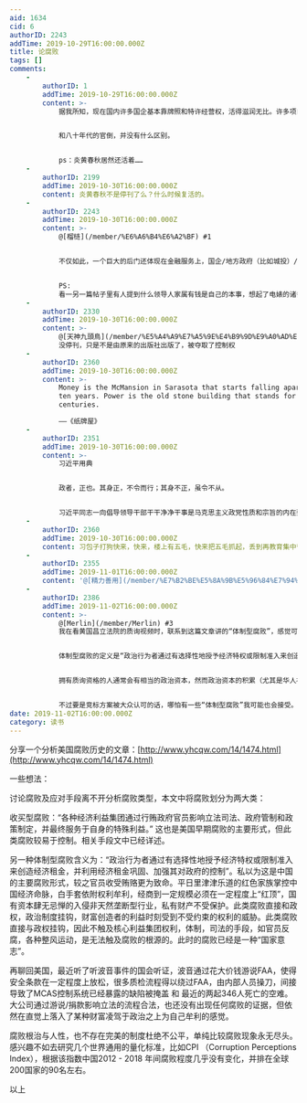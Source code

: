 ```yaml
---
aid: 1634
cid: 6
authorID: 2243
addTime: 2019-10-29T16:00:00.000Z
title: 论腐败
tags: []
comments:
    -
        authorID: 1
        addTime: 2019-10-29T16:00:00.000Z
        content: >-
            据我所知，现在国内许多国企基本靠牌照和特许经营权，活得滋润无比。许多项目都要求「资质」，而有资质的一般都是国企，这些有资质的企业拿到项目转包给私企，靠一张牌照或者资质就能攫取巨额收益。


            和八十年代的官倒，并没有什么区别。


            ps：炎黄春秋居然还活着……
    -
        authorID: 2199
        addTime: 2019-10-30T16:00:00.000Z
        content: 炎黄春秋不是停刊了么？什么时候复活的。
    -
        authorID: 2243
        addTime: 2019-10-30T16:00:00.000Z
        content: >-
            @[榴梿](/member/%E6%A6%B4%E6%A2%BF) #1


            不仅如此，一个巨大的后门还体现在金融服务上，国企/地方政府（比如城投）/依附权利的商人可以享受低息贷款，国际银行贷款，没有人追究老赖，而且还拼命立法帮他们还钱，比如享受国债信誉的地方债，债转股。


            PS:
            看一另一篇帖子里有人提到什么领导人家属有钱是自己的本事，想起了电婊的诸多事迹，其家庭/学校教育，钱权关系巴拿马文件事件后几乎都是明面上的事了，居然还有人如此的naive~
    -
        authorID: 2330
        addTime: 2019-10-30T16:00:00.000Z
        content: >-
            @[天神九頭鳥](/member/%E5%A4%A9%E7%A5%9E%E4%B9%9D%E9%A0%AD%E9%B3%A5) #2
            没停刊，只是不是由原来的出版社出版了，被夺取了控制权
    -
        authorID: 2360
        addTime: 2019-10-30T16:00:00.000Z
        content: >-
            Money is the McMansion in Sarasota that starts falling apart after
            ten years. Power is the old stone building that stands for
            centuries.  

            ——《纸牌屋》
    -
        authorID: 2351
        addTime: 2019-10-30T16:00:00.000Z
        content: >-
            习近平用典


            政者，正也。其身正，不令而行；其身不正，虽令不从。


            习近平同志一向倡导领导干部干干净净干事是马克思主义政党性质和宗旨的内在要求，多次强调领导干部要身先士卒、率先垂范，把这作为为政之德、为政之道、为政之要。推行八项规定，抓好作风建设，中央领导率先垂范，因而能上行下效，清风劲吹。在我国历史上，注重修身立德、为官清廉，是许多思想家倡导的政治主张，也是一些正直的士大夫终身恪守的为官准则。习近平同志在不同场合，引用先秦时期为政以廉的箴言，要求领导干部有公正无私、以身作则、言行一致的优良品质。广大群众的眼睛是雪亮的，不但看领导干部怎么说，更看他们怎么做。要在群众中威信高、影响大，一个重要方面就是发挥自身的模范作用、人格魅力。否则，“台上他说，台下说他”，说话办事怎么会有影响力和号召力？
    -
        authorID: 2360
        addTime: 2019-10-30T16:00:00.000Z
        content: 习包子打狗快来，快来，楼上有五毛，快来把五毛抓起，丢到再教育集中营去，改造思想。
    -
        authorID: 2355
        addTime: 2019-11-01T16:00:00.000Z
        content: '@[精力善用](/member/%E7%B2%BE%E5%8A%9B%E5%96%84%E7%94%A8) #6 你这网评员也太明显了'
    -
        authorID: 2386
        addTime: 2019-11-02T16:00:00.000Z
        content: >-
            @[Merlin](/member/Merlin) #3
            我在看黄国昌立法院的质询视频时，联系到这篇文章讲的“体制型腐败”，感觉可以借用一下这个名词。


            体制型腐败的定义是“政治行为者通过有选择性地授予经济特权或限制准入来创造经济租金，并利用经济租金巩固、加强其对政府的控制”。我注意到这里提到了“有选择性”这个词，就想到在民主国家通过质询的方式是很难解决这个问题的（中国没有健全法治就先不谈）。


            拥有质询资格的人通常会有相当的政治资本，然而政治资本的积累（尤其是华人社会）离不开一些关系——除非是一方面临灭亡的结局，否则大党们还是倾向于保持默契，背后发大财。举黄国昌的例子来说，他的上位一方面有因为他质询较真而产生的民意基础，另一方面也离不开民进党的提携。但当他决定涉及“体制型腐败”的质询时，尤其是两方都毫不留情地打，他和时代力量就非常难过了。


            不过要是竞标方案被大众认可的话，哪怕有一些“体制型腐败”我可能也会接受。比起一个过于清廉的官员，还一个“合法腐败却做事情的”官员更好，好比对上海人来说，宁愿选择贪一点的陈良宇也不愿选鱼素鸡。
date: 2019-11-02T16:00:00.000Z
category: 读书
---
```


分享一个分析美国腐败历史的文章：[http://www.yhcqw.com/14/1474.html](http://www.yhcqw.com/14/1474.html)

一些想法：

讨论腐败及应对手段离不开分析腐败类型，本文中将腐败划分为两大类：

收买型腐败：“各种经济利益集团通过行贿政府官员影响立法司法、政府管制和政策制定，并最终服务于自身的特殊利益。” 这也是美国早期腐败的主要形式，但此类腐败较易于控制。相关手段文中已经详述。

另一种体制型腐败含义为：“政治行为者通过有选择性地授予经济特权或限制准入来创造经济租金，并利用经济租金巩固、加强其对政府的控制”。私以为这是中国的主要腐败形式，较之官员收受贿赂更为致命。平日里津津乐道的红色家族掌控中国经济命脉，白手套依附权利牟利，经商到一定规模必须在一定程度上“红顶”，国有资本肆无忌惮的入侵非天然垄断型行业，私有财产不受保护。此类腐败直接和政权，政治制度挂钩，财富创造者的利益时刻受到不受约束的权利的威胁。此类腐败直接与政权挂钩，因此不触及核心利益集团权利，体制，司法的手段，如官员反腐，各种整风运动，是无法触及腐败的根源的。此时的腐败已经是一种“国家意志”。

再聊回美国，最近听了听波音事件的国会听证，波音通过花大价钱游说FAA，使得安全条款在一定程度上放松，很多质检流程得以绕过FAA，由内部人员操刀，间接导致了MCAS控制系统已经暴露的缺陷被掩盖 和 最近的两起346人死亡的空难。大公司通过游说/捐款影响立法的流程合法，也还没有出现任何腐败的证据，但依然在直觉上落入了某种财富凌驾于政治之上为自己牟利的感觉。

腐败根治与人性，也不存在完美的制度杜绝不公平，单纯比较腐败现象永无尽头。感兴趣不如去研究几个世界通用的量化标准，比如CPI （Corruption Perceptions Index），根据该指数中国2012 - 2018 年间腐败程度几乎没有变化，并排在全球200国家的90名左右。

以上

